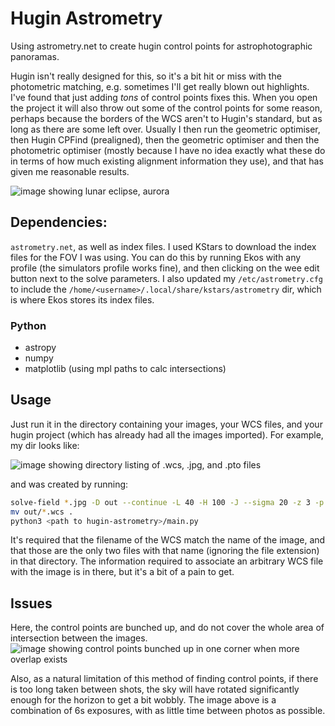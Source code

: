 # Hugin Astrometry
Using astrometry.net to create hugin control points for astrophotographic panoramas.

Hugin isn't really designed for this, so it's a bit hit or miss with the photometric matching, e.g. sometimes I'll get really blown out highlights. I've found that just adding _tons_ of control points fixes this. When you open the project it will also throw out some of the control points for some reason, perhaps because the borders of the WCS aren't to Hugin's standard, but as long as there are some left over. Usually I then run the geometric optimiser, then Hugin CPFind (prealigned), then the geometric optimiser and then the photometric optimiser (mostly because I have no idea exactly what these do in terms of how much existing alignment information they use), and that has given me reasonable results.

![image showing lunar eclipse, aurora](/../images/images/pano2_v2.jpg)

## Dependencies:
`astrometry.net`, as well as index files. I used KStars to download the index files for the FOV I was using. You can do this by running Ekos with any profile (the simulators profile works fine), and then clicking on the wee edit button next to the solve parameters. I also updated my `/etc/astrometry.cfg` to include the `/home/<username>/.local/share/kstars/astrometry` dir, which is where Ekos stores its index files.
### Python
- astropy
- numpy
- matplotlib (using mpl paths to calc intersections)

## Usage
Just run it in the directory containing your images, your WCS files, and your hugin project (which has already had all the images imported). For example, my dir looks like:

![image showing directory listing of .wcs, .jpg, and .pto files](/../images/images/example_dir.png)

and was created by running:
```bash
solve-field *.jpg -D out --continue -L 40 -H 100 -J --sigma 20 -z 3 -p
mv out/*.wcs .
python3 <path to hugin-astrometry>/main.py
```

It's required that the filename of the WCS match the name of the image, and that those are the only two files with that name (ignoring the file extension) in that directory.
The information required to associate an arbitrary WCS file with the image is in there, but it's a bit of a pain to get.

## Issues
Here, the control points are bunched up, and do not cover the whole area of intersection between the images.
![image showing control points bunched up in one corner when more overlap exists](/../images/images/showing_issues.png)

Also, as a natural limitation of this method of finding control points, if there is too long taken between shots, the sky will have rotated significantly enough for the horizon to get a bit wobbly. The image above is a combination of 6s exposures, with as little time between photos as possible.
